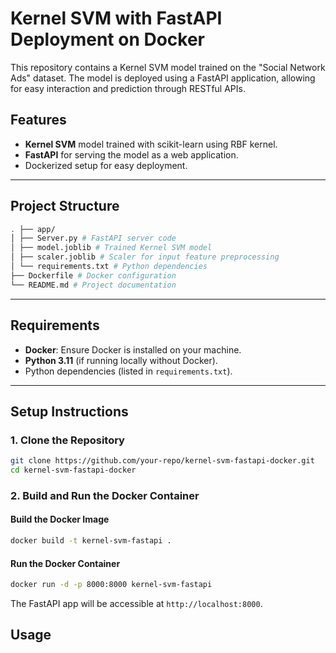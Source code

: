 # Kernel SVM with FastAPI Deployment on Docker

This repository contains a Kernel SVM model trained on the "Social Network Ads" dataset. The model is deployed using a FastAPI application, allowing for easy interaction and prediction through RESTful APIs.

## Features

- **Kernel SVM** model trained with scikit-learn using RBF kernel.
- **FastAPI** for serving the model as a web application.
- Dockerized setup for easy deployment.

---

## Project Structure
```bash
. ├── app/ 
│ ├── Server.py # FastAPI server code 
│ ├── model.joblib # Trained Kernel SVM model 
│ ├── scaler.joblib # Scaler for input feature preprocessing 
│ └── requirements.txt # Python dependencies 
├── Dockerfile # Docker configuration 
└── README.md # Project documentation
```
---

## Requirements

- **Docker**: Ensure Docker is installed on your machine.
- **Python 3.11** (if running locally without Docker).
- Python dependencies (listed in `requirements.txt`).

---

## Setup Instructions

### 1. Clone the Repository

```bash
git clone https://github.com/your-repo/kernel-svm-fastapi-docker.git
cd kernel-svm-fastapi-docker
```
### 2. Build and Run the Docker Container
#### Build the Docker Image
```bash
docker build -t kernel-svm-fastapi .
```
#### Run the Docker Container
```bash
docker run -d -p 8000:8000 kernel-svm-fastapi
```
The FastAPI app will be accessible at `http://localhost:8000`.

## Usage
